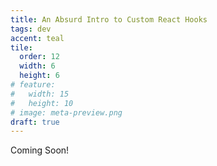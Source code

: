 ```yaml
---
title: An Absurd Intro to Custom React Hooks
tags: dev
accent: teal
tile:
  order: 12
  width: 6
  height: 6
# feature:
#   width: 15
#   height: 10
# image: meta-preview.png
draft: true
---
```


Coming Soon!
